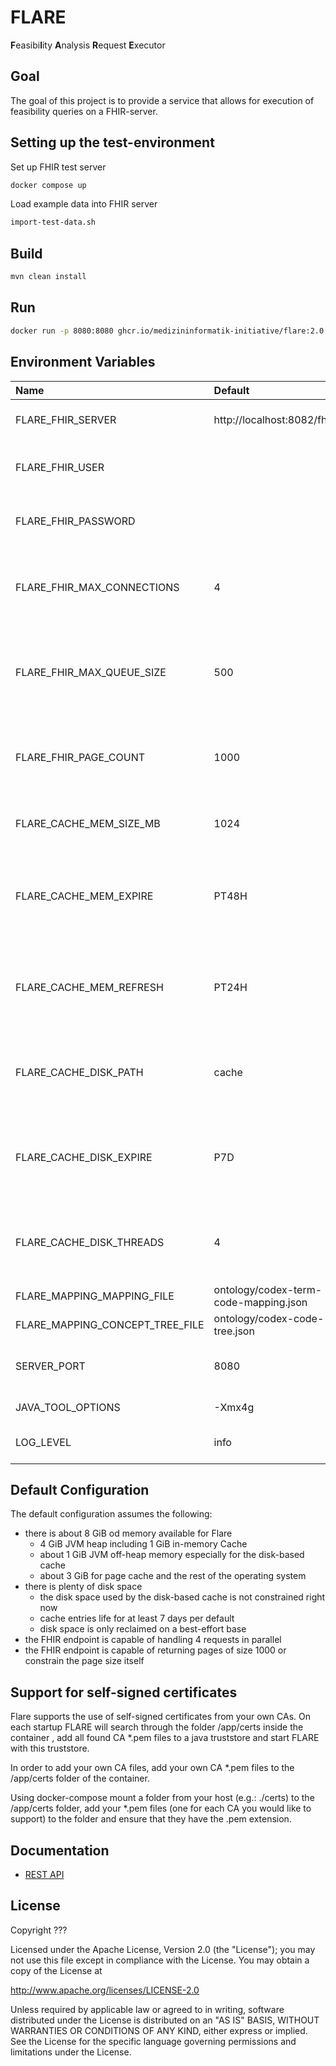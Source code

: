 # FLARE

**F**easibi**l**ity **A**nalysis **R**equest **E**xecutor

## Goal

The goal of this project is to provide a service that allows for execution of feasibility queries on a FHIR-server.

## Setting up the test-environment

Set up FHIR test server

```sh 
docker compose up
```

Load example data into FHIR server

```sh 
import-test-data.sh
```

## Build

```sh
mvn clean install
```

## Run

```sh
docker run -p 8080:8080 ghcr.io/medizininformatik-initiative/flare:2.0
```

## Environment Variables

| Name                            | Default                               | Description                                                                                      |
|:--------------------------------|:--------------------------------------|:-------------------------------------------------------------------------------------------------|
| FLARE_FHIR_SERVER               | http://localhost:8082/fhir            | The base URL of the FHIR server to use.                                                          |
| FLARE_FHIR_USER                 |                                       | The username to use for HTTP Basic Authentication.                                               |
| FLARE_FHIR_PASSWORD             |                                       | The password to use for HTTP Basic Authentication.                                               |
| FLARE_FHIR_MAX_CONNECTIONS      | 4                                     | The maximum number of connections Flare opens towards the FHIR server.                           |
| FLARE_FHIR_MAX_QUEUE_SIZE       | 500                                   | The maximum number FHIR server requests Flare queues before returning an error.                  |
| FLARE_FHIR_PAGE_COUNT           | 1000                                  | The number of resources per page to request from the FHIR server.                                |
| FLARE_CACHE_MEM_SIZE_MB         | 1024                                  | The size of the in-memory cache in mebibytes.                                                    |
| FLARE_CACHE_MEM_EXPIRE          | PT48H                                 | The duration after which in-memory cache entries should expire in [ISO 8601 durations][1].       |
| FLARE_CACHE_MEM_REFRESH         | PT24H                                 | The duration after which in-memory cache entries should be refreshed in [ISO 8601 durations][1]. |
| FLARE_CACHE_DISK_PATH           | cache                                 | The name of the directory in which the on-disk cache should be written.                          |
| FLARE_CACHE_DISK_EXPIRE         | P7D                                   | The duration after which on-disk cache entries should expire in [ISO 8601 durations][1].         |
| FLARE_CACHE_DISK_THREADS        | 4                                     | The number of threads the disk cache should use for reading and writing entries.                 |
| FLARE_MAPPING_MAPPING_FILE      | ontology/codex-term-code-mapping.json | The mappings to use.                                                                             |
| FLARE_MAPPING_CONCEPT_TREE_FILE | ontology/codex-code-tree.json         | The code tree to use.                                                                            |
| SERVER_PORT                     | 8080                                  | The port at which Flare provides its REST API.                                                   |
| JAVA_TOOL_OPTIONS               | -Xmx4g                                | JVM options \(Docker only\)                                                                      |
| LOG_LEVEL                       | info                                  | one of trace, debug, info, warn or error                                                         |

## Default Configuration

The default configuration assumes the following:

* there is about 8 GiB od memory available for Flare 
  * 4 GiB JVM heap including 1 GiB in-memory Cache
  * about 1 GiB JVM off-heap memory especially for the disk-based cache
  * about 3 GiB for page cache and the rest of the operating system
* there is plenty of disk space
  * the disk space used by the disk-based cache is not constrained right now
  * cache entries life for at least 7 days per default
  * disk space is only reclaimed on a best-effort base
* the FHIR endpoint is capable of handling 4 requests in parallel
* the FHIR endpoint is capable of returning pages of size 1000 or constrain the page size itself

## Support for self-signed certificates

Flare supports the use of self-signed certificates from your own CAs.
On each startup FLARE will search through the folder /app/certs inside the container 
, add all found CA *.pem files to a java truststore and start FLARE with this truststore.

In order to add your own CA files, add your own CA *.pem files to the /app/certs folder of the container.

Using docker-compose mount a folder from your host (e.g.: ./certs) to the /app/certs folder,
 add your *.pem files (one for each CA you would like to support) to the folder and ensure that they
have the .pem extension.

## Documentation

* [REST API](docs/api.md)

## License

Copyright ???

Licensed under the Apache License, Version 2.0 (the "License"); you may not use this file except in compliance with the License. You may obtain a copy of the License at

http://www.apache.org/licenses/LICENSE-2.0

Unless required by applicable law or agreed to in writing, software distributed under the License is distributed on an "AS IS" BASIS, WITHOUT WARRANTIES OR CONDITIONS OF ANY KIND, either express or implied. See the License for the specific language governing permissions and limitations under the License.

[1]: <https://en.wikipedia.org/wiki/ISO_8601>
